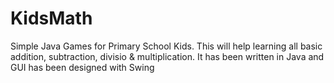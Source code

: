 # KidsMath

Simple Java Games for Primary School Kids. This will help learning all basic addition, subtraction, divisio &amp; multiplication. It has been written in Java and GUI has been designed with Swing
